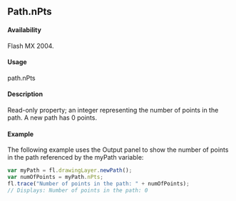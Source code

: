 ## Path.nPts

#### Availability

Flash MX 2004.

#### Usage

path.nPts

#### Description

Read-only property; an integer representing the number of points in the path. A new path has 0 points.

#### Example

The following example uses the Output panel to show the number of points in the path referenced by the myPath
variable:

```javascript
var myPath = fl.drawingLayer.newPath();
var numOfPoints = myPath.nPts;
fl.trace("Number of points in the path: " + numOfPoints);
// Displays: Number of points in the path: 0

```
